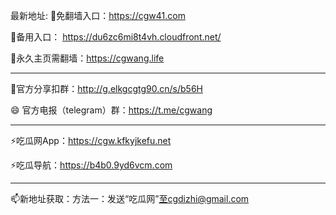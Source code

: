 最新地址:
👋免翻墙入口：https://cgw41.com

👀备用入口： https://du6zc6mi8t4vh.cloudfront.net/

🌱永久主页需翻墙：https://cgwang.life

-----
💞️官方分享扣群：http://g.elkgcgtg90.cn/s/b56H

😄 官方电报（telegram）群：https://t.me/cgwang

-----
⚡吃瓜网App：https://cgw.kfkyjkefu.net

⚡吃瓜导航：https://b4b0.9yd6vcm.com

-----
📫新地址获取：方法一：发送“吃瓜网”至cgdizhi@gmail.com
